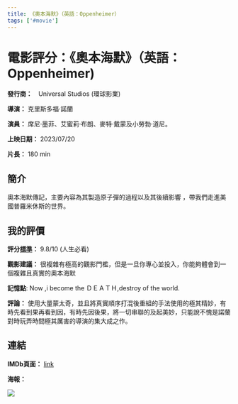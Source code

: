 ```yaml
---
title: 《奧本海默》（英語：Oppenheimer）
tags: ['#movie']
---
```

# 電影評分：《奧本海默》（英語：Oppenheimer)

**發行商：**　Universal Studios (環球影業)

**導演：** 克里斯多福·諾蘭

**演員：** 席尼·墨菲、艾蜜莉·布朗、麥特·戴蒙及小勞勃·道尼。

**上映日期：** 2023/07/20

**片長：** 180 min

## 簡介

奧本海默傳記，主要內容為其製造原子彈的過程以及其後續影響
，帶我們走進美國普羅米休斯的世界。

## 我的評價

**評分[標準](/標準)：** 9.8/10 (人生必看)

**觀影建議：** 很複雜有極高的觀影門檻，但是一旦你專心並投入，你能夠體會到一個複雜且真實的奧本海默

**記憶點**: Now ,i become the ＤＥＡＴＨ,destroy of the world.

**評論：**
使用大量蒙太奇，並且將真實順序打混後重組的手法使用的極其精妙，有時先看到果再看到因，有時先因後果，將一切串聯的及起美妙，只能說不愧是諾蘭對時玩弄時間極其厲害的導演的集大成之作。

## 連結

**IMDb頁面：** [link](https://www.imdb.com/title/tt15398776/)

**海報：**

![](image/Oppenheimer_%28film%29_poster.jpg)
